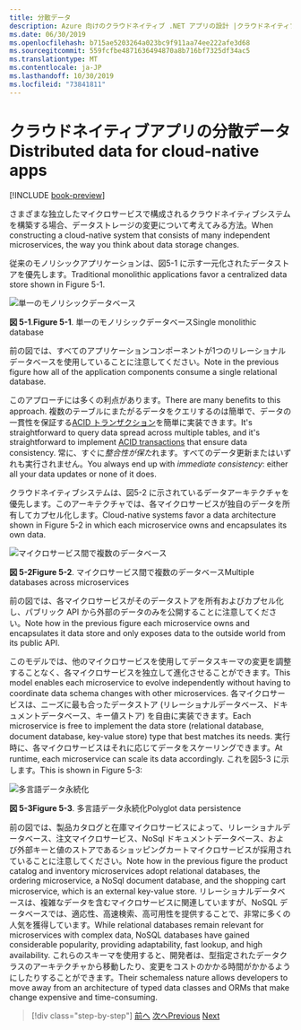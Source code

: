 ```yaml
---
title: 分散データ
description: Azure 向けのクラウドネイティブ .NET アプリの設計 |クラウドネイティブアプリの分散データ
ms.date: 06/30/2019
ms.openlocfilehash: b715ae5203264a023bc9f911aa74ee222afe3d68
ms.sourcegitcommit: 559fcfbe4871636494870a8b716bf7325df34ac5
ms.translationtype: MT
ms.contentlocale: ja-JP
ms.lasthandoff: 10/30/2019
ms.locfileid: "73841811"
---
```

# <a name="distributed-data-for-cloud-native-apps"></a><span data-ttu-id="98abc-103">クラウドネイティブアプリの分散データ</span><span class="sxs-lookup"><span data-stu-id="98abc-103">Distributed data for cloud-native apps</span></span>

[!INCLUDE [book-preview](../../../includes/book-preview.md)]

<span data-ttu-id="98abc-104">さまざまな独立したマイクロサービスで構成されるクラウドネイティブシステムを構築する場合、データストレージの変更について考えてみる方法。</span><span class="sxs-lookup"><span data-stu-id="98abc-104">When constructing a cloud-native system that consists of many independent microservices, the way you think about data storage changes.</span></span>

<span data-ttu-id="98abc-105">従来のモノリシックアプリケーションは、図5-1 に示す一元化されたデータストアを優先します。</span><span class="sxs-lookup"><span data-stu-id="98abc-105">Traditional monolithic applications favor a centralized data store shown in Figure 5-1.</span></span>

![単一のモノリシックデータベース](./media/single-monolithic-database.png)

<span data-ttu-id="98abc-107">**図 5-1**.</span><span class="sxs-lookup"><span data-stu-id="98abc-107">**Figure 5-1**.</span></span> <span data-ttu-id="98abc-108">単一のモノリシックデータベース</span><span class="sxs-lookup"><span data-stu-id="98abc-108">Single monolithic database</span></span>

<span data-ttu-id="98abc-109">前の図では、すべてのアプリケーションコンポーネントが1つのリレーショナルデータベースを使用していることに注意してください。</span><span class="sxs-lookup"><span data-stu-id="98abc-109">Note in the previous figure how all of the application components consume a single relational database.</span></span>

<span data-ttu-id="98abc-110">このアプローチには多くの利点があります。</span><span class="sxs-lookup"><span data-stu-id="98abc-110">There are many benefits to this approach.</span></span> <span data-ttu-id="98abc-111">複数のテーブルにまたがるデータをクエリするのは簡単で、データの一貫性を保証する[ACID トランザクション](https://docs.microsoft.com/windows/desktop/cossdk/acid-properties)を簡単に実装できます。</span><span class="sxs-lookup"><span data-stu-id="98abc-111">It's straightforward to query data spread across  multiple tables, and it's straightforward to implement [ACID transactions](https://docs.microsoft.com/windows/desktop/cossdk/acid-properties) that ensure data consistency.</span></span> <span data-ttu-id="98abc-112">常に、すぐに*整合性が保た*れます。すべてのデータ更新またはいずれも実行されません。</span><span class="sxs-lookup"><span data-stu-id="98abc-112">You always end up with *immediate consistency*: either all your data updates or none of it does.</span></span>

<span data-ttu-id="98abc-113">クラウドネイティブシステムは、図5-2 に示されているデータアーキテクチャを優先します。このアーキテクチャでは、各マイクロサービスが独自のデータを所有してカプセル化します。</span><span class="sxs-lookup"><span data-stu-id="98abc-113">Cloud-native systems favor a data architecture shown in Figure 5-2 in which each microservice owns and encapsulates its own data.</span></span>

![マイクロサービス間で複数のデータベース](./media/data-across-microservices.png)

<span data-ttu-id="98abc-115">**図 5-2**</span><span class="sxs-lookup"><span data-stu-id="98abc-115">**Figure 5-2**.</span></span> <span data-ttu-id="98abc-116">マイクロサービス間で複数のデータベース</span><span class="sxs-lookup"><span data-stu-id="98abc-116">Multiple databases across microservices</span></span>

<span data-ttu-id="98abc-117">前の図では、各マイクロサービスがそのデータストアを所有およびカプセル化し、パブリック API から外部のデータのみを公開することに注意してください。</span><span class="sxs-lookup"><span data-stu-id="98abc-117">Note how in the previous figure each microservice owns and encapsulates it data store and only exposes data to the outside world from its public API.</span></span>

<span data-ttu-id="98abc-118">このモデルでは、他のマイクロサービスを使用してデータスキーマの変更を調整することなく、各マイクロサービスを独立して進化させることができます。</span><span class="sxs-lookup"><span data-stu-id="98abc-118">This model enables each microservice to evolve independently without having to coordinate data schema changes with other microservices.</span></span> <span data-ttu-id="98abc-119">各マイクロサービスは、ニーズに最も合ったデータストア (リレーショナルデータベース、ドキュメントデータベース、キー値ストア) を自由に実装できます。</span><span class="sxs-lookup"><span data-stu-id="98abc-119">Each microservice is free to implement the data store (relational database, document database, key-value store) type that best matches its needs.</span></span> <span data-ttu-id="98abc-120">実行時に、各マイクロサービスはそれに応じてデータをスケーリングできます。</span><span class="sxs-lookup"><span data-stu-id="98abc-120">At runtime, each microservice can scale its data accordingly.</span></span> <span data-ttu-id="98abc-121">これを図5-3 に示します。</span><span class="sxs-lookup"><span data-stu-id="98abc-121">This is shown in Figure 5-3:</span></span>

![多言語データ永続化](./media/polyglot-data-persistence.png)

<span data-ttu-id="98abc-123">**図 5-3**</span><span class="sxs-lookup"><span data-stu-id="98abc-123">**Figure 5-3**.</span></span> <span data-ttu-id="98abc-124">多言語データ永続化</span><span class="sxs-lookup"><span data-stu-id="98abc-124">Polyglot data persistence</span></span>

<span data-ttu-id="98abc-125">前の図では、製品カタログと在庫マイクロサービスによって、リレーショナルデータベース、注文マイクロサービス、NoSql ドキュメントデータベース、および外部キーと値のストアであるショッピングカートマイクロサービスが採用されていることに注意してください。</span><span class="sxs-lookup"><span data-stu-id="98abc-125">Note how in the previous figure the product catalog and inventory microservices adopt relational databases, the ordering microservice, a NoSql document database, and the shopping cart microservice, which is an external key-value store.</span></span> <span data-ttu-id="98abc-126">リレーショナルデータベースは、複雑なデータを含むマイクロサービスに関連していますが、NoSQL データベースでは、適応性、高速検索、高可用性を提供することで、非常に多くの人気を獲得しています。</span><span class="sxs-lookup"><span data-stu-id="98abc-126">While relational databases remain relevant for microservices with complex data, NoSQL databases have gained considerable popularity, providing adaptability, fast lookup, and high availability.</span></span> <span data-ttu-id="98abc-127">これらのスキーマを使用すると、開発者は、型指定されたデータクラスのアーキテクチャから移動したり、変更をコストのかかる時間がかかるようにしたりすることができます。</span><span class="sxs-lookup"><span data-stu-id="98abc-127">Their schemaless nature allows developers to move away from an architecture of typed data classes and ORMs that make change expensive and time-consuming.</span></span>

>[!div class="step-by-step"]
><span data-ttu-id="98abc-128">[前へ](service-mesh-communication-infrastructure.md)
>[次へ](data-patterns.md)</span><span class="sxs-lookup"><span data-stu-id="98abc-128">[Previous](service-mesh-communication-infrastructure.md)
[Next](data-patterns.md)</span></span>

